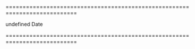 <!--**
/*-------------------------------------------
    Auto-generated file. Do not modify.
-------------------------------------------

**-->
===========================================================================
<!--hidden--><!--/hidden-->
<!--default-->undefined<!--/default-->
<!--type-->Date<!--/type-->
===========================================================================

<!--shortDescription-->

<!--/shortDescription-->

<!--fullDescription-->

<!--/fullDescription-->